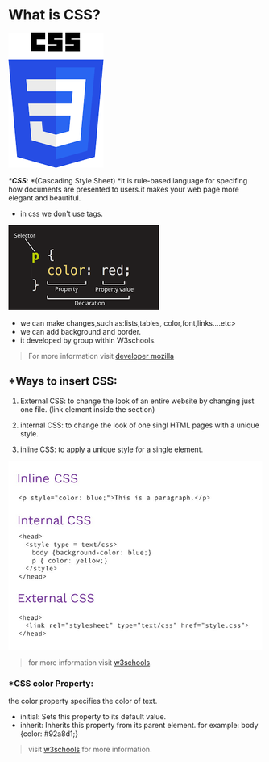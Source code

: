 
# What is CSS?

![css1](css.png)

_***CSS**_: *(Cascading Style Sheet)
*it is rule-based language for specifing how documents are presented to users.it makes your web page more elegant and beautiful.

* in css we don't use tags.

![css2](css2.png)

* we can make changes,such as:lists,tables, color,font,links....etc>
* we can add background and border.
* it developed by group within W3schools. 

>For more information
 visit [developer mozilla](https://developer.mozilla.org/en-US/docs/Learn/CSS/First_steps/What_is_CSS) 


 ## *Ways to insert CSS:
1. External CSS: to change the look of an entire website by changing just one file.
(link element inside the section)

2. internal CSS: to change the look of one singl HTML pages with a unique style.

3. inline CSS: to apply a unique style for a single element.


![3 types of css](css3.jpg)

>for more information visit [w3schools](https://www.w3schools.com/css/css_howto.asp).


### *CSS color Property:
the color property specifies the color of text.
* initial: Sets this property to its default value.
* inherit: Inherits this property from its parent element.
for example: body {color: #92a8d1;}

>visit [w3schools](https://www.w3schools.com/cssref/pr_text_color.asp) for more information.
